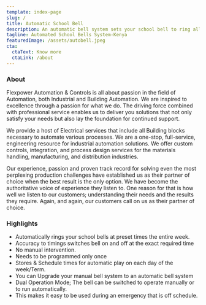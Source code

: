 ```yaml
---
template: index-page
slug: /
title: Automatic School Bell
description: An automatic bell system sets your school bell to ring all day, all week, and term according to your school timetable without the intervention of a timekeeper. Our system uses a simple basic microcontroller that is flexible and can be programmed according to your school timing.
tagline: Automated School Bells System-Kenya
featuredImage: /assets/autobell.jpeg
cta:
  ctaText: Know more
  ctaLink: /about
---
```


### About

Flexpower Automation & Controls is all about passion in the field of Automation, both Industrial and Building Automation. We are inspired to excellence through a passion for what we do. The driving force combined with professional service enables us to deliver you solutions that not only satisfy your needs but also lay the foundation for continued support.

We provide a host of Electrical services that include all Building blocks necessary to automate various processes. We are a one-stop, full-service, engineering resource for industrial automation solutions. We offer custom controls, integration, and process design services for the materials handling, manufacturing, and distribution industries.

Our experience, passion and proven track record for solving even the most perplexing production challenges have established us as their partner of choice when the best result is the only option. We have become the authoritative voice of experience they listen to. One reason for that is how well we listen to our customers; understanding their needs and the results they require. Again, and again, our customers call on us as their partner of choice.

### Highlights

* Automatically rings your school bells at preset times the entire week.
* Accuracy to timings switches bell on and off at the exact required time
* No manual intervention.
* Needs to be programmed only once
* Stores & Schedule times for automatic play on each day of the week/Term.
* You can Upgrade your manual bell system to an automatic bell system
* Dual Operation Mode; The bell can be switched to operate manually or to run automatically.
* This makes it easy to be used during an emergency that is off schedule.